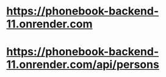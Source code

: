 # https://phonebook-backend-11.onrender.com

# https://phonebook-backend-11.onrender.com/api/persons
